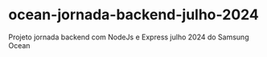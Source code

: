 # ocean-jornada-backend-julho-2024
Projeto jornada backend com NodeJs e Express julho 2024 do Samsung Ocean
